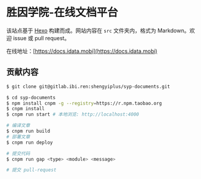 # 胜因学院-在线文档平台

该站点基于 [Hexo](https://hexo.io) 构建而成。网站内容在 `src` 文件夹内，格式为 Markdown。欢迎 issue 或 pull request。

在线地址：[https://docs.idata.mobi](https://docs.idata.mobi)

## 贡献内容

``` bash
$ git clone git@gitlab.ibi.ren:shengyiplus/syp-documents.git

$ cd syp-documents
$ npm install cnpm -g --registry=https://r.npm.taobao.org
$ cnpm install
$ cnpm run start # 本地浏览: http://localhost:4000

# 编译文章
$ cnpm run build
# 部署文章
$ cnpm run deploy

# 提交代码
$ cnpm run gap <type> <module> <message>

# 提交 pull-request
```

